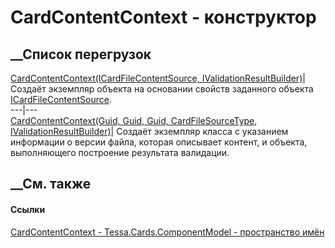 # CardContentContext - конструктор
##  __Список перегрузок
[CardContentContext(ICardFileContentSource,
IValidationResultBuilder)](M_Tessa_Cards_ComponentModel_CardContentContext__ctor_1.htm)|
Создаёт экземпляр объекта на основании свойств заданного объекта
[ICardFileContentSource](T_Tessa_Cards_ICardFileContentSource.htm).  
---|---  
[CardContentContext(Guid, Guid, Guid, CardFileSourceType,
IValidationResultBuilder)](M_Tessa_Cards_ComponentModel_CardContentContext__ctor.htm)|
Создаёт экземпляр класса с указанием информации о версии файла, которая
описывает контент, и объекта, выполняющего построение результата валидации.  
## __См. также
#### Ссылки
[CardContentContext - ](T_Tessa_Cards_ComponentModel_CardContentContext.htm)
[Tessa.Cards.ComponentModel - пространство
имён](N_Tessa_Cards_ComponentModel.htm)
